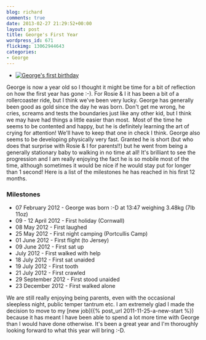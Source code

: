 ```yaml
---
blog: richard
comments: true
date: 2013-02-27 21:29:52+00:00
layout: post
title: George's First Year
wordpress_id: 671
flickimg: 13062944643
categories:
- George
---
```


<ul class="flickr image alignleft">
  <li>
    <a title="George's first birthday" href="http://farm3.static.flickr.com/2784/13062944643_8afbc3fa95_b.jpg">
      <img src="http://farm3.static.flickr.com/2784/13062944643_8afbc3fa95_q.jpg" alt="George's first birthday">
    </a>
    <a title="View on Flickr" href="http://www.flickr.com/photos/richard-perry/13062944643/" class="flickrlink"> </a>
  </li>
</ul>
George is now a year old so I thought it might be
time for a bit of reflection on how the first year has gone :-). For Rosie & I
it has been a bit of a rollercoaster ride, but I think we've been very lucky.
George has generally been good as gold since the day he was born. Don't get me
wrong, he cries, screams and tests the boundaries just like any other kid, but
I think we may have had things a little easier than most.  Most of the time he
seems to be contented and happy, but he is definitely learning the art of crying
for attention! We'll have to keep that one in check I think. George also seems to
be developing physically very fast. Granted he is short (but who does that
surprise with Rosie & I for parents!!) but he went from being a generally
stationary baby to walking in no time at all! It's brilliant to see the
progression and I am really enjoying the fact he is so mobile most of the time,
although sometimes it would be nice if he would stay put for longer than 1
second! Here is a list of the milestones he has reached in his first 12 months.

### Milestones
	
  * 07 February 2012 - George was born :-D at 13:47 weighing 3.48kg (7lb 11oz)
  * 09 - 12 April 2012 - First holiday (Cornwall)
  * 08 May 2012 - First laughed
  * 25 May 2012 - First night camping (Portcullis Camp)
  * 01 June 2012 - First flight (to Jersey)
  * 09 June 2012 - First sat up
  * July 2012 - First walked with help
  * 18 July 2012 - First sat unaided
  * 19 July 2012 - First tooth
  * 21 July 2012 - First crawled
  * 29 September 2012 - First stood unaided
  * 23 December 2012 - First walked alone

We are still really enjoying being parents, even with the occasional sleepless
night, public temper tantrum etc. I am extremely glad I made the decision to move
to my [new job]({% post_url 2011-11-25-a-new-start %}) because it has meant I
have been able to spend a lot more time with George than I would have done
otherwise. It's been a great year and I'm thoroughly looking forward to what this
year will bring :-D.
